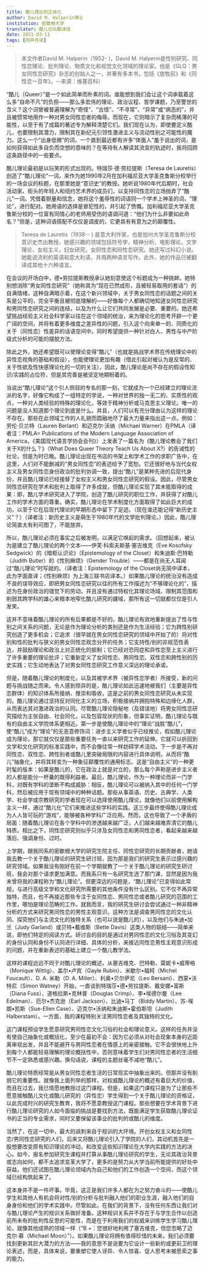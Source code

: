 ```yaml
---
title: 酷儿理论的正统化
author: David M. Halperin博士
institution: 密歇根大学
translator: 酷儿论坛翻译组
date: 2021-03-11
tags: [同声传译]
---
```


> 本文作者David M. Halperin（1952- )，David M. Halperin是性别研究、同性恋理论、批判理论、物质文化和视觉文化领域的理论家。他是《GLQ：男女同性恋研究》杂志的创始人之一，并著有多本书，包括《放牧前》和《同性恋一百年》。--来源：维基百科）

“酷儿（Queer）”是一个如此简单而朴素的词。谁能想到我们会让这个词承载着这么多“自命不凡”的负担——那么多宏伟的理论、政治议程、哲学课题，乃至警世的含义？这个词曾被普遍理解为“奇怪”、“古怪”、“不寻常”、“异常”或“病态的”，并且被惯常地用作一种对男女同性恋者的侮辱。而现在，它则暗示了复杂而稀薄的可能性，以至于有了成篇的著述专为解释清楚它们。我们现在认为，即使要定义酷儿，也要限制其潜力，限制其在新纪元引领性激进主义与流动性别之可能性的魔力。这么一个“出身低微”的词，一个直到最近都有许多“体面人”羞于说出的词，是如何获得如此多自负而空想的意味的？在等待有人解读其流变的轨迹时，我将回顾这条路径中的一些要点。

酷儿理论最初是以玩笑的形式出现的。特瑞莎·德·劳拉提斯（Teresa de Lauretis）创造了“酷儿理论”一词，来作为她1990年2月在加利福尼亚大学圣克鲁斯分校举行的一场会议的标题，在那里她是“意识史”的教授。她听说1980年代后期时，社会活动家、街头的年轻人和纽约艺术界的成员们，以支持同性恋的立场抛弃了“酷儿”一词。凭借着胆量和信念，她将这个羞辱性的词语同一个学术上神圣的词，“理论”，进行配对。她用语的选择是冒犯性的，并引起了愤慨。加利福尼亚大学圣克鲁斯分校的一位富有同情心的老师用受伤的语调问道：“他们为什么非要如此命名？”但是，这种词语搭配不仅仅是调皮的，它更具有有意为之的颠覆性。

> Teresa de Lauretis（1938-- ) 是意大利作家，也是加州大学圣克鲁斯分校意识史杰出教授。她感兴趣的领域包括符号学，精神分析，电影理论，文学理论，女权主义，妇女研究，女同性恋和同性恋研究。她还写过科幻小说。她能说流利的英语和意大利语，并用两种语言写作。此外，她的作品已被翻译成其他十六种语言。

在会议的开场白中，德•劳拉提斯教授承认她刻意使这个标题成为一种挑衅。她特别想消除“男女同性恋研究”（她称其为“现在已然成形，且被轻易取用的套话”）的自满情绪，这种自满暗示着，在这个新兴领域中，关于男女同性恋的话题之间的关系是公平的，完全平衡且被彻底理解的——好像每个人都确切地知道女同性恋研究和男同性恋研究之间的连结，以及为什么让它们共同发展是必要、重要的。她还希望挑战经验主义社会科学家以往在这个领域的统治，来为理论化的思考开辟一个更广阔的空间，并将有着更多维度之差异性的问题，引入这个向来单一的、同质化的关于（同性恋）性差异的话语空间中。同时希望提供一种针对白人、男性与中产阶级式分析的可能的摆脱方法。

除此之外，她还希望既可以使理论变得“酷儿”（也就是挑战学术界在传统理论中的异性恋视角的基础和假设），也能使理论更加有趣（借此引起对被认为是反常的、关于性欲及性快感理论化的一切的关注）。因此，酷儿理论是尚不存在的假设性知识/实践的占位符，但是其完善是被坚定地期盼着的。

当说出“酷儿理论”这个引人侧目的专名的那一刻，它就成为一个已经建立的理论流派的名字，好像它构成了一组特定的学说，一种对世界的独一无二的、实质性的观点，一种对人类经验的特殊的理论化，等效于精神分析或马克思主义理论。唯一的问题是没人知道那个理论到底是什么。并且，人们可以有充分理由认为这样的理论不存在。那些在此领域工作的人礼貌而圆融地尽了最大力量来指出这一点。例如：劳伦·贝兰特（Lauren Berlant）和迈克尔·沃纳（Michael Warner）在PMLA（译者注：PMLA= Publications of the Modern Language Association of America，《美国现代语言学协会会刊》）上发表了一篇名为《酷儿理论教会了我们关于X的什么？》（What Does Queer Theory Teach Us About X?）的告诫性的社论，但是为时已晚。酷儿理论出现在书店的书架上和学术工作的求职广告中，在这里，人们对不能删减的“男女同性恋”的表述给予了宽恕。它还很好地与当代女权主义及男女同性恋身份政治的批判协调一致，提出“酷儿”是某种先进的后现代身份，并且酷儿理论已经接替了女权主义和男女同性恋研究的假设。因此，尽管男女同性恋研究在学术和批判上取得了许多成就，但酷儿理论实现了其未能取得的成果：即，酷儿学术研究进入了学院，创造了酷儿研究的职位工作，并获得了对酷儿工作的学术方面的尊重。确实，酷儿理论在学术制度化方面取得了如此巨大的成功，以至于它在后现代理论的早期形态中留下了足迹。（现在谁还能记得“新历史主义”？）（译者注：新历史主义是萌生于1980年代的文学批判理论。）因此，酷儿理论简直太有利可图了，不能放弃。

所以，酷儿理论必须在事实之后被发明，以满足它唤起的需求。（回想起来，被认为是建立了酷儿理论的两个文本——伊芙·科索夫斯基·塞吉维克（Eve Kosofsky Sedgwick）的《暗柜认识论》（Epistemology of the Closet）和朱迪斯·巴特勒（Judith Butler）的《性别麻烦》（Gender Trouble）——都是在尚无人耳闻过“酷儿理论”时写就的。（译者注：Epistemology of the Closet尚无简中译本，此为字面直译；《性别麻烦》为上海三联书店译本。）如果酷儿理论的统治没有造成不良的误导效应，即把男女同性恋研究以往的所有工作描述为“不够理论化的”，描述为在身份政治的错觉下的劳动，并且没有通过特权化其理论场域、限制其范围和削弱其跨学科的雄心来根本地窄化酷儿研究的疆域，那所有这一切就都仅仅是引人发笑。 

这并不意味着酷儿理论的所有后果都是不好的。酷儿理论有效地重新提出了性与性别之间关系的问题，无论是作为理论分析的类别还是作为生活经验；它为跨性别研究创造了更多机会；它追求（很早就在男女同性恋研究的领域中开始了的）将对性别和性的批判与狭义的男女同性恋观念分开的任务；它支持性/别的非规范性表达，并鼓励理论和政治上对正统化的抵制；它已经对恐同症和异性恋至上主义进行了许多重要的理论批评；它重新定义了女同性恋、男同性恋、双性恋和跨性别的历史实践；它生动地表达了对男女同性恋研究工作意义深远的理论承诺。


但是，随着酷儿理论的制度化，以及其被学术界（被异性恋学者）所接受，新的问题与挑战随之而来。令人感到惊异的是，酷儿理论如此迅速地被我们（主要是异性恋群体）的知识体系所接纳、推崇和吸收，这是之前的男女同性恋研究从未实现的。酷儿理论通过坚持反对同化主义的立场，积极接纳并拥抱特殊和边缘化人群，从而表达其对激进政治的认同。尽管酷儿理论隐秘地（及错误地）将男女同性恋研究描绘为主张自由、社会同化，以及包容现状的形象，但事实证明，酷儿理论与既有的自由主义学院体系更相近。第一步是使酷儿理论中的“理论”战胜“酷儿”，使“酷儿”成为“理论”的无恶意修饰词：进步主义学者似乎已经推论，假如酷儿理论成为理论，那它就仅仅是那些重要任务一直以来研究工作的延伸。它就可以折回到文学和文化研究的标准实践中，而不会像往常一样妨碍学术活动。下一步是不再对同性恋、双性恋、跨性别者或酷儿里突破局限的内容进行具体说明，从而将“酷儿”抽象化，并将其转变为一种象征颠覆性的通用标志。这是“自由主义”的一种更时髦的版本：如果是酷儿的，它在政治上就是对立的，那么每个声称是进步主义者的人都是能分一杯羹的既得利益者。最后，酷儿理论，作为一种理论而非一门学科，对既有学科的垄断不构成威胁：相反，酷儿理论可以被纳入其中的任何一门学科，然后被应用于现有领域中的种种话题。那些从事英语、历史、古典学、人类学、社会学或宗教研究的学者现在可以选择使用酷儿理论，就像他们以前使用解构主义一样，通过“酷儿化”它们来推进这些学科的实践。这三步最终使得酷儿理论成为人人皆可玩的“游戏”，能够被各种学科广泛应用。然而，这也导致了一个矛盾的局面：随着酷儿理论在各个学科中的渗透越来越广泛，人们越来越难弄清它的酷儿特质。相比之下，同性恋研究则似乎只涉及女同性恋和男同性恋者，看起来越来越落后、强调身份、过时。 

上学期，跟我同系的密歇根大学的研究生院主任、同性恋研究的长期贡献者，她请我去教一个关于酷儿理论的研究生研讨班，因为那是我们的研究生表示过感兴趣的研究领域。如果我没有刚好在前一个学期就教了一个关于酷儿理论的研究生研讨班，我会对那个请求更加满意。而我系只有一名研究生选了那门课，显然是因为我未曾将我的课程称为“酷儿理论”。但更深远的问题是，“酷儿理论”已变得如此常规，与进行高级文学和文化研究所需要的其他条件没有什么区别。它不仅不再异常独特，而且，也不再接近那些专注于女同性恋、男同性恋或者酷儿研究的范围的工作里，哪怕是理论范畴的工作。就我而言，我的研究生研讨会尝试通过一种非精神分析的方式来研究男同性恋的男性主观意识。这种方法是调查男同性恋的文化认同、探究他们与主流文化的独特关系（也可以说是酷儿的），以及他们与朱迪•加兰（Judy Garland）或贝特•戴维斯（Bette Davis）这类人物的联结——简单来说，即他们特定的阅读方式。研讨会的目的是通过对男同性恋的文化习俗及其变幻的身份认同和身份不认同进行详细、具体的分析，来接近同性恋男性主观意识形成的问题，并在重新表述的基础上建立一个酷儿教学法。 

这样的课程远远不同于对酷儿理论的概述，从塞吉维克、巴特勒、莫妮卡•威蒂格（Monique Wittig）、盖尔•卢宾（Gayle Rubin）、米歇尔•福柯（Michel Foucault）、D. A. 米勒（D. A. Miller）、利奥•贝尔萨尼（Leo Bersani）、西蒙•沃特尼（Simon Watney）开始，一直谈到特瑞莎•德•劳拉提斯、戴安娜•富斯（Diana Fuss）、道格拉斯•克林普（Douglas Crimp）、李•埃德尔曼（Lee Edelman）、厄尔•杰克逊（Earl Jackson）、比迪•马丁（Biddy Martin）、苏-埃朗•凯斯（Sue-Ellen Case）、迈克尔•沃纳和朱迪斯•霍伯斯坦（Judith Halberstam）。一方面，我的课程特别关注男同性恋者及其独特的文化。


这门课程预设学生愿意研究男同性恋文化习俗的社会和理论意义。这样的任务并没有使自己抽象化或概括化，至少在最初不会：因为它必须从对社会现象本身的近距离审视出发，并且不能避开与男同性恋者在情感上的亲密接触。它不会很快地上升到每个人都能轻易理解的理论概括性中，否则意味着学生们对男同性恋者的生活细节不一定熟悉或感兴趣。换句话说，课程的主题丝毫不减地“酷儿”。 


酷儿理论特质经常是从男女同性恋者生活的日常现实中抽象出来的。但那并没有削弱它的重要性。就像我上面列举的那样，对权威酷儿理论的概述有着巨大的价值，而且在过去，我已情愿地教授过这门课程。但是，如果这门课程只是为了让那些不愿意接触酷儿文化或酷儿研究的（异性恋）学生得到一个关于酷儿理论的资格证，以此完成时兴的研究生教育，我将不愿意教授这门课程。那些想要在学术背景下进行酷儿理论研究的人如今面临的挑战是要找到方法，既能满足学生获取酷儿理论证书的正当的专业需求，同时又要保留该事业的批判的或酷儿的维度。


当然了，在这一切中，最大的讽刺来自于规训的大环境。开创女权主义和女同性恋/男同性恋研究的人们，后来又将酷儿理论引入了学院的人们，其动机首先是一股想要改变原有知识理论的冲动，和改变这些知识理论在大学内实践的方法的决心。如今，报名参加研究生课程并打算从事酷儿理论研究的学生，无论其政治背景或志向如何，都不太追求变革大学了，更多的是努力从大学当前所能提供的好处中获益。他们还试图在酷儿理论领域内为自己和他们的工作创造一个空间，而这个领域已经构筑起来了。 


这本身并不是一件坏事。毕竟，这正是我们许多人都在为之努力奋斗的——使酷儿学生和其他人有机会将对性/别的分析与批判融入他们的职业生涯，融入他们的自身身份和他们的学术实践中。尽管如此，在我们的背景下，没有任何东西让我们对与酷儿理论产生的规训关系做好准备。这种规训关系并不存在于与学生合作以创造前所未有的批判性反思的可能性，而是在于利用我们的权威来训练学生学习酷儿理论，就像其他成熟的领域一样（“B +：您很好地利用了塞吉维克，但您忽略了迈克尔·慕（Michael Moon）”）。如果酷儿理论将拥有值得珍惜的未来，我们必须要找到更新其巨大潜力的方法——我的意思不是说要为它设计一些新的或更前卫的理论表述，而是，具体来说，要重塑它使人讶异、令人惊喜、促人思考未被思索之事的能力。

